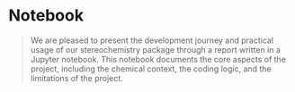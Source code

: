 # Notebook

> We are pleased to present the development journey and practical usage of our stereochemistry package through a report written in a Jupyter notebook. This notebook documents the core aspects of the project, including the chemical context, the coding logic, and the limitations of the project. 
